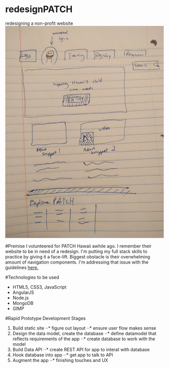 # redesignPATCH
redesigning a non-profit website
![blueprint](patchblueprint1.jpg)

#Premise
I volunteered for PATCH Hawaii awhile ago. I remember their website to be in need of a redesign. I'm putting my full stack skills to practice by giving it a face-lift. Biggest obstacle is their overwhelming amount of navigation components. I'm addressing that issue with the guidelines [here.](https://www.smashingmagazine.com/2013/03/navigation-mega-sites/)

#Technologies to be used

* HTML5, CSS3, JavaScript
* AngularJS
* Node.js
* MongoDB
* GIMP

#Rapid Prototype Development Stages

1. Build static site
⋅⋅* figure out layout
⋅⋅* ensure user flow makes sense
2. Design the data model, create the database
⋅⋅* define datamodel that reflects requirements of the app
⋅⋅* create database to work with the model
3. Build Data API
⋅⋅* create REST API for app to interat with database
4. Hook database into app
⋅⋅* get app to talk to API
5. Augment the app
⋅⋅* finishing touches and UX
